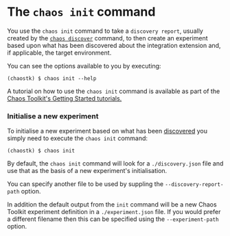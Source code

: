 # The `chaos init` command

You use the `chaos init` command to take a `discovery report`, usually created 
by the [`chaos discover`](discover.md) command, to then create an experiment based upon 
what has been discovered about the integration extension and, if applicable, 
the target environment.

You can see the options available to you by executing:

```
(chaostk) $ chaos init --help
```

<div style="margin: 0 auto; text-align: center;"><script src="https://asciinema.org/a/cXD9XCvCXBQEJQsq9MahdRwlE.js" id="asciicast-cXD9XCvCXBQEJQsq9MahdRwlE" async></script></div>

A tutorial on how to use the `chaos init` command is available as part of the 
[Chaos Toolkit's Getting Started tutorials.](https://www.katacoda.com/chaostoolkit/courses/01-chaostoolkit-getting-started)

### Initialise a new experiment 

To initialise a new experiment based on what has been [discovered](discover.md) 
you simply need to execute the `chaos init` command:

```
(chaostk) $ chaos init
```

<div style="margin: 0 auto; text-align: center;"><script src="https://asciinema.org/a/UrLqTuAGyyLoLZrC5c2IAkT50.js" id="asciicast-UrLqTuAGyyLoLZrC5c2IAkT50" async></script></div>

By default, the `chaos init` command will look for a `./discovery.json` 
file and use that as the basis of a new experiment's initialisation.

You can specify another file to be used by suppling the 
`--discovery-report-path` option.

In addition the default output from the `init` command will be a new 
Chaos Toolkit experiment definition in a `./experiment.json` file. If you would 
prefer a different filename then this can be specified using the 
`--experiment-path` option.

